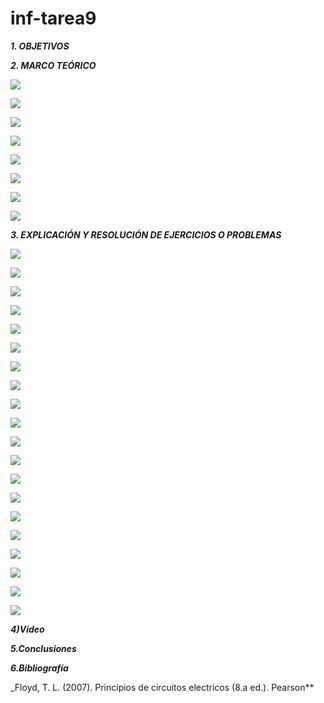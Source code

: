# inf-tarea9
***1. OBJETIVOS***


***2. MARCO TEÓRICO*** 

![](https://github.com/smvaca2/inf-tarea9/blob/9c2e39ca22bfd1b35480922cd5b3b29676f6e203/1.PNG)

![](https://github.com/smvaca2/inf-tarea9/blob/9c2e39ca22bfd1b35480922cd5b3b29676f6e203/2.PNG)

![](https://github.com/smvaca2/inf-tarea9/blob/9c2e39ca22bfd1b35480922cd5b3b29676f6e203/3.PNG)

![](https://github.com/smvaca2/inf-tarea9/blob/9c2e39ca22bfd1b35480922cd5b3b29676f6e203/4.PNG)

![](https://github.com/smvaca2/inf-tarea9/blob/9c2e39ca22bfd1b35480922cd5b3b29676f6e203/5.PNG)

![](https://github.com/smvaca2/inf-tarea9/blob/9c2e39ca22bfd1b35480922cd5b3b29676f6e203/6.PNG)

![](https://github.com/smvaca2/inf-tarea9/blob/9c2e39ca22bfd1b35480922cd5b3b29676f6e203/7.PNG)

![](https://github.com/smvaca2/inf-tarea9/blob/9c2e39ca22bfd1b35480922cd5b3b29676f6e203/8.PNG)

***3. EXPLICACIÓN Y RESOLUCIÓN DE EJERCICIOS O PROBLEMAS***

![](https://github.com/smvaca2/inf-tarea9/blob/336971d6aa4b3694e20ff865e36452eabe32af03/a.PNG)

![](https://github.com/smvaca2/inf-tarea9/blob/336971d6aa4b3694e20ff865e36452eabe32af03/b.PNG)

![](https://github.com/smvaca2/inf-tarea9/blob/336971d6aa4b3694e20ff865e36452eabe32af03/c.PNG)

![](https://github.com/smvaca2/inf-tarea9/blob/336971d6aa4b3694e20ff865e36452eabe32af03/d.PNG)

![](https://github.com/smvaca2/inf-tarea9/blob/336971d6aa4b3694e20ff865e36452eabe32af03/e.PNG)

![](https://github.com/smvaca2/inf-tarea9/blob/336971d6aa4b3694e20ff865e36452eabe32af03/f.PNG)

![](https://github.com/smvaca2/inf-tarea9/blob/336971d6aa4b3694e20ff865e36452eabe32af03/g.PNG)

![](https://github.com/smvaca2/inf-tarea9/blob/336971d6aa4b3694e20ff865e36452eabe32af03/h.PNG)

![](https://github.com/smvaca2/inf-tarea9/blob/336971d6aa4b3694e20ff865e36452eabe32af03/i.PNG)

![](https://github.com/smvaca2/inf-tarea9/blob/336971d6aa4b3694e20ff865e36452eabe32af03/k.PNG)

![](https://github.com/smvaca2/inf-tarea9/blob/336971d6aa4b3694e20ff865e36452eabe32af03/l.PNG)

![](https://github.com/smvaca2/inf-tarea9/blob/336971d6aa4b3694e20ff865e36452eabe32af03/m.PNG)

![](https://github.com/smvaca2/inf-tarea9/blob/336971d6aa4b3694e20ff865e36452eabe32af03/n.PNG)

![](https://github.com/smvaca2/inf-tarea9/blob/336971d6aa4b3694e20ff865e36452eabe32af03/o.PNG)

![](https://github.com/smvaca2/inf-tarea9/blob/336971d6aa4b3694e20ff865e36452eabe32af03/p.PNG)

![](https://github.com/smvaca2/inf-tarea9/blob/336971d6aa4b3694e20ff865e36452eabe32af03/q.PNG)

![](https://github.com/smvaca2/inf-tarea9/blob/336971d6aa4b3694e20ff865e36452eabe32af03/r.PNG)

![](https://github.com/smvaca2/inf-tarea9/blob/336971d6aa4b3694e20ff865e36452eabe32af03/s.PNG)

![](https://github.com/smvaca2/inf-tarea9/blob/336971d6aa4b3694e20ff865e36452eabe32af03/t.PNG)

![](https://github.com/smvaca2/inf-tarea9/blob/336971d6aa4b3694e20ff865e36452eabe32af03/u.PNG)

***4)Video***



***5.Conclusiones***


***6.Bibliografía***

_Floyd, T. L. (2007). Principios de circuitos electricos (8.a ed.). Pearson**

